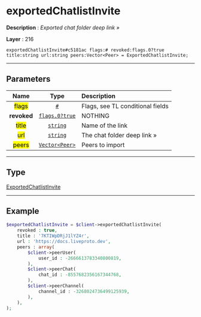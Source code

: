 # exportedChatlistInvite

**Description** : *Exported chat folder deep link &raquo;*

**Layer** : 216

```tl
exportedChatlistInvite#c5181ac flags:# revoked:flags.0?true title:string url:string peers:Vector<Peer> = ExportedChatlistInvite;
```

---

## Parameters

| Name | Type | Description |
| :---: | :---: | :--- |
| <mark>flags</mark> | [`#`](type/#) | Flags, see TL conditional fields |
| **revoked** | [`flags.0?true`](type/true) | NOTHING |
| <mark>title</mark> | [`string`](type/string) | Name of the link |
| <mark>url</mark> | [`string`](type/string) | The chat folder deep link » |
| <mark>peers</mark> | [`Vector<Peer>`](type/Peer) | Peers to import |

---

## Type

[ExportedChatlistInvite](type/ExportedChatlistInvite)

---

## Example

```php
$exportedChatlistInvite = $client->exportedChatlistInvite(
	revoked : true,
	title : '7KTIWpDRjJ1lYZ4r',
	url : 'https://docs.liveproto.dev',
	peers : array(
		$client->peerUser(
			user_id : -2666613783340800819,
		),
		$client->peerChat(
			chat_id : -8557682356167344768,
		),
		$client->peerChannel(
			channel_id : -3268024736499125939,
		),
	),
);
```